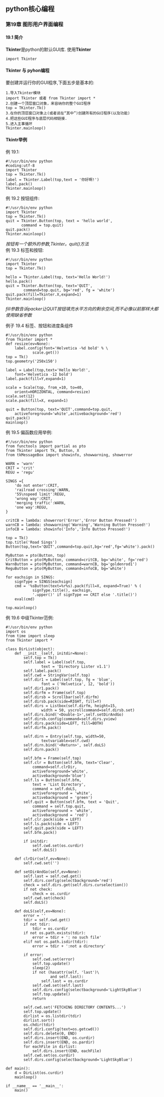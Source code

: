 ## python核心编程 ##
### 第19章 图形用户界面编程 ###
#### 19.1 简介 ####
**Tkinter**是python的默认GUI库.
使用**Tkinter**

    import Tkinter

#### Tkinter 与 pyhon编程 ####
要创建并运行你的GUI程序,下面五步是基本的:  

    1.导入Tkinter模块
    import Tkinter 或者 from Tkinter import *
    2.创建一个顶层窗口对象，来容纳你的整个GUI程序
    top = TKinter.Tk()
    3.在你的顶层窗口对象上(或者说在“其中”)创建所有的GUI程序(以及功能)
    4.把这些GUI程序与底层代码相链接.
    5.进入主事循环
    Tkinter.mainloop()
#### Tkintr举例 ####
例 19.1:  

    #!/usr/bin/env python
    #coding:utf-8
    import Tkinter
    top = Tkinter.Tk()
    label = Tkinter.Label(top,text = '你好啊!')
    label.pack()
    Tkinter.mainloop()

例 19.2 按钮组件:

    #!/usr/bin/env python
    import Tkinter
    top = Tkinter.Tk()
    quit = Tkinter.Button(top, text = 'hello world',
           command = top.quit)
    quit.pack()
    Tkinter.mainloop()

_按钮有一个额外的参数,Tkinter。quit()方法_  
例 19.3 标签和按钮:  

    #!/usr/bin/env python
    import Tkinter
    top = Tkinter.Tk()
    
    hello = Tkinter.Label(top, text='Hello World!')
    hello.pack()
    quit = Tkinter.Button(top, text='QUIT',
            command=top.quit, bg='red', fg = 'white')
    quit.pack(fill=Tkinter.X,expand=1)
    Tkinter.mainloop()

_fill参数告诉packer让QUIT按钮填充水平方向的剩余空间,而不必像以前那样大都使用缺省参数_  

例子 19.4 标签、按钮和进度条组件  

    #!/usr/bin/env python
    from Tkinter import *
    def resize(ev=None):
        label.config(font='Helvetica -%d bold' % \
                scale.get())
    top = Tk()
    top.geometry('250x150')
    
    label = Label(top,text='Hello World!',
        font='Helvetica -12 bold')
    label.pack(fill=Y,expand=1)
    
    scale = Scale(top, from_=10, to=40,
        orient=HORIZONTAL, command=resize)
    scale.set(12)
    scale.pack(fill=X, expand=1)
    
    quit = Button(top, text='QUIT',command=top.quit,
        activeforeground='white',activebackground='red')
    quit.pack()
    mainloop()

例 19.5 偏函数应用举例:  

    #!/usr/bin/env python
    from functools import partial as pto
    from Tkinter import Tk, Button, X
    from tkMessageBox import showinfo, showwarning, showerror
    
    WARN = 'warn'
    CRIT = 'crit'
    REGU = 'regu'
    
    SINGS ={
        'do not enter':CRIT,
        'railroad crossing':WARN,
        '55\nspeed limit':REGU,
        'wrong way':CRIT,
        'merging traffic':WARN,
        'one way':REGU,
    }
    
    critCB = lambda: showerror('Error','Error Button Pressed!')
    warnCB = lambda: showwarning('Warning','Warning Button Pressed!')
    infoCB = lambda: showinfo('Info','Info Button Pressed!')
    
    top = Tk()
    top.title('Road Sings')
    Button(top,text='QUIT',command=top.quit,bg='red',fg='white').pack()
    
    MyButton = pto(Button, top)
    CritButton = pto(MyButton, command=critCB, bg='white', fg='red')
    WarnButton = pto(MyButton, command=warnCB, bg='goldenrod1')
    ReguButton = pto(MyButton, command=infoCB, bg='white')
    
    for eachsign in SINGS:
        signType = SINGS[eachsign]
        cmd = '%sButton(text=%r%s).pack(fill=X, expand=True)' % (
                signType.title(), eachsign,
                '.upper()' if signType == CRIT else '.title()')
        eval(cmd)
    
    top.mainloop()

例 19.6 中级Tkinter范例:  

    #!/usr/bin/env python
    import os
    from time import sleep
    from Tkinter import *
    
    class DirList(object):
        def __init__(self, initdir=None):
            self.top = Tk()
            self.label = Label(self.top,
                    text = 'Directory Lister v1.1')
            self.label.pack()
            self.cwd = StringVar(self.top)
            self.dir1 = Label(self.top, fg = 'blue',
                    font = ('Helvetica', 12, 'bold'))
            self.dir1.pack()
            self.dirfm = Frame(self.top)
            self.dirsb = Scrollbar(self.dirfm)
            self.dirsb.pack(side=RIGHT, fill=Y)
            self.dirs = Listbox(self.dirfm, height=15,
                    width = 50, yscrollcommand=self.dirsb.set)
            self.dirs.bind('<Double-1>',self.setDirAndGo)
            self.dirsb.config(command=self.dirs.yview)
            self.dirs.pack(side=LEFT, fill=BOTH)
            self.dirfm.pack()
    
            self.dirn = Entry(self.top, width=50,
                    textvariable=self.cwd)
            self.dirn.bind('<Return>', self.doLS)
            self.dirn.pack()
    
            self.bfm = Frame(self.top)
            self.clr = Button(self.bfm, text='Clear',
                command=self.clrDir,
                activeforeground='white',
                activebackground='blue')
            self.ls = Button(self.bfm,
                text = 'List Directory',
                command = self.doLS,
                activeforeground = 'white',
                activebackground = 'green')
            self.quit = Button(self.bfm, text = 'Quit',
                command = self.top.quit,
                activeforeground = 'white',
                activebackground = 'red')
            self.clr.pack(side = LEFT)
            self.ls.pack(side = LEFT)
            self.quit.pack(side = LEFT)
            self.bfm.pack()
    
            if initdir:
                self.cwd.set(os.curdir)
                self.doLS()
    
        def clrDir(self,ev=None):
            self.cwd.set('')
    
        def setDirAndGo(self,ev=None):
            self.last = self.cwd.get()
            self.dirs.config(selectbackground='red')
            check = self.dirs.get(self.dirs.curselection())
            if not check:
                check = os.curdir
            self.cwd.set(check)
            self.doLS()
    
        def doLS(self,ev=None):
            error = ''
            tdir = self.cwd.get()
            if not tdir:
                tdir = os.curdir
            if not os.path.exists(tdir):
                error = tdir + ': no such file'
            elif not os.path.isdir(tdir):
                error = tdir + ':not a directory'
    
            if error:
                self.cwd.set(error)
                self.top.update()
                sleep(2)
                if not (hasattr(self, 'last')\
                        and self.last):
                    self.last = os.curdir
                self.cwd.set(self.last)
                self.dirs.config(selectbackground='LightSkyBlue')
                self.top.update()
                return
    
            self.cwd.set('FETCHING DIRECTORY CONTENTS...')
            self.top.update()
            dirlist = os.listdir(tdir)
            dirlist.sort()
            os.chdir(tdir)
            self.dir1.config(text=os.getcwd())
            self.dirs.delete(0, END)
            self.dirs.insert(END, os.curdir)
            self.dirs.insert(END, os.pardir)
            for eachFile in dirlist:
                self.dirs.insert(END, eachFile)
            self.cwd.set(os.curdir)
            self.dirs.config(selectbackground='LightSkyBlue')
    
    def main():
        d = DirList(os.curdir)
        mainloop()
    
    if __name__ == '__main__':
        main()
